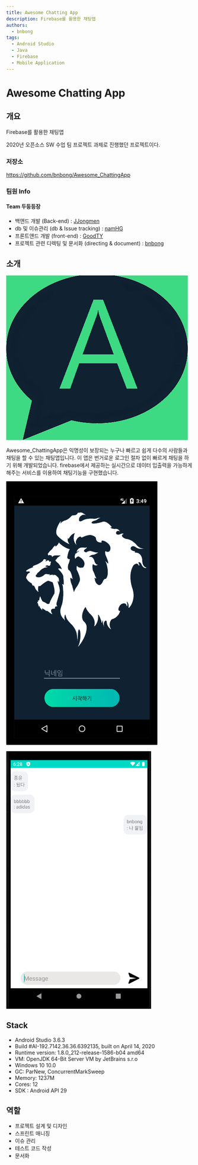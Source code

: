 ```yaml
---
title: Awesome Chatting App
description: Firebase를 활용한 채팅앱
authors:
  - bnbong
tags:
  - Android Studio
  - Java
  - Firebase
  - Mobile Application
---
```


# Awesome Chatting App

## 개요

Firebase를 활용한 채팅앱

2020년 오픈소스 SW 수업 팀 프로젝트 과제로 진행했던 프로젝트이다.

### 저장소

<https://github.com/bnbong/Awesome_ChattingApp>

### 팀원 Info

#### Team 두둥등장

- 백앤드 개발 (Back-end) : [JJongmen](https://github.com/JJongmen/JJongmen.github.io)
- db 및 이슈관리 (db & Issue tracking) : [namHG](https://github.com/namHG/namHG.github.io)
- 프론트앤드 개발 (front-end) : [GoodTY](https://github.com/GoodTY/GoodTY.github.io)
- 프로젝트 관련 디렉팅 및 문서화 (directing & document) : [bnbong](https://github.com/bnbong/bnbong.github.io)

## 소개

![Untitled](img/awesomechatlogo.png)

Awesome_ChattingApp은 익명성이 보장되는 누구나 빠르고 쉽게 다수의 사람들과 채팅을 할 수 있는 채팅앱입니다. 이 앱은 번거로운 로그인 절차 없이 빠르게 채팅을 하기 위해 개발되었습니다. firebase에서 제공하는 실시간으로 데이터 입출력을 가능하게 해주는 서비스를 이용하여 채팅기능을 구현했습니다.

![Untitled](img/awesomechat1.png)

![Untitled](img/awesomechat2.png)

## Stack

- Android Studio 3.6.3
- Build #AI-192.7142.36.36.6392135, built on April 14, 2020
- Runtime version: 1.8.0_212-release-1586-b04 amd64
- VM: OpenJDK 64-Bit Server VM by JetBrains s.r.o
- Windows 10 10.0
- GC: ParNew, ConcurrentMarkSweep
- Memory: 1237M
- Cores: 12
- SDK : Android API 29

## 역할

- 프로젝트 설계 및 디자인
- 스프린트 매니징
- 이슈 관리
- 테스트 코드 작성
- 문서화

